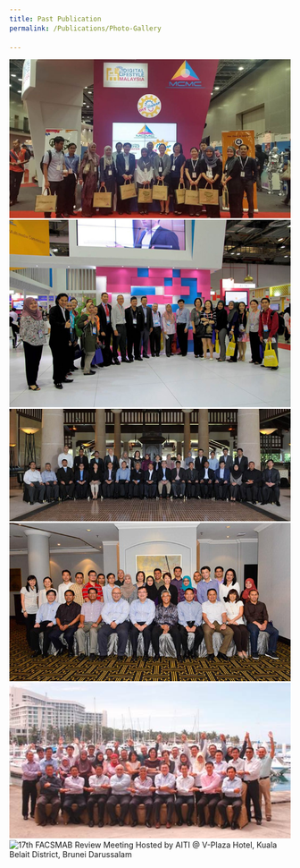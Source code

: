 ```yaml
---
title: Past Publication
permalink: /Publications/Photo-Gallery

---
```

<div class="gallery">
  <img src='/assets/images/Photo1.jpg' alt='KL Converge! 2015, Kuala Lumpur, Malaysia'>
  <img src='/assets/images/Photo2.jpg' alt='CommunicAsia 2015, Singapore'>
  <img src='/assets/images/Photo3.jpg' alt='16th FACSMAB Review Meeting Hosted by MCMC @ The Andaman, Langkawi, Malaysia'>
  <img src='/assets/images/Photo4.jpg' alt='15th FACSMAB Review Meeting Hosted by IDA @ Concorde Hotel, Singapore'>
  <img src='/assets/images/Photo5.jpg' alt='14th FACSMAB Review Meeting Hosted by AITI @ Magellan Sutera Harbour & Resort, KK, Sabah, Malaysia'>
  <img src='/assets/images/17th-FACSMAB-Review-Group-Photophoto-gallery.jpg' alt='17th FACSMAB Review Meeting Hosted by AITI @ V-Plaza Hotel, Kuala Belait District, Brunei Darussalam'>
</div>
